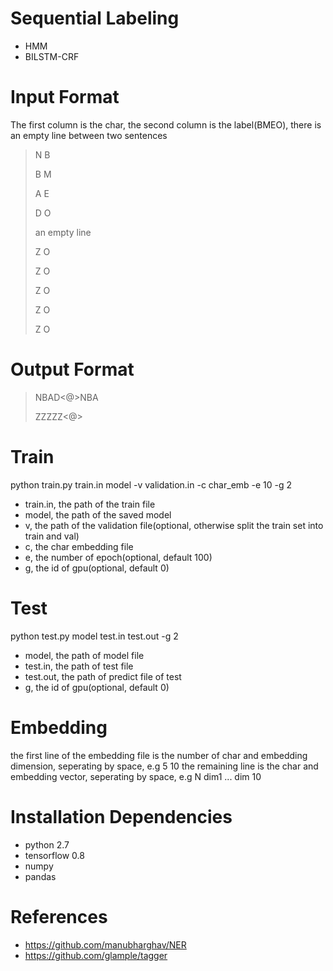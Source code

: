 # Sequential Labeling

- HMM
- BILSTM-CRF

# Input Format
The first column is the char, the second column is the label(BMEO), there is an empty line between two sentences
>N  B
>
>B	M
>
>A	E
>
>D	O
>
>an empty line
>
>Z	O
>
>Z	O
>
>Z	O
>
>Z	O
>
>Z	O

# Output Format
>NBAD\<@\>NBA
>
>ZZZZZ\<@\>

# Train
python train.py train.in model -v validation.in -c char_emb -e 10 -g 2
- train.in, the path of the train file
- model, the path of the saved model
- v, the path of the validation file(optional, otherwise split the train set into train and val)
- c, the char embedding file
- e, the number of epoch(optional, default 100)
- g, the id of gpu(optional, default 0)


# Test
python test.py model test.in test.out -g 2
- model, the path of model file
- test.in, the path of test file
- test.out, the path of predict file of test
- g, the id of gpu(optional, default 0)

# Embedding
the first line of the embedding file is the number of char and embedding dimension, seperating by space, e.g 5 10
the remaining line is the char and embedding vector, seperating by space, e.g N dim1 ... dim 10

# Installation Dependencies
- python 2.7
- tensorflow 0.8
- numpy
- pandas

# References
- https://github.com/manubharghav/NER
- https://github.com/glample/tagger
